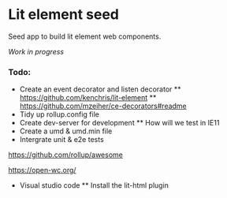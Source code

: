# Lit element seed

Seed app to build lit element web components.

_Work in progress_

### Todo:

* Create an event decorator and listen decorator
** https://github.com/kenchris/lit-element
** https://github.com/mzeiher/ce-decorators#readme
* Tidy up rollup.config file
* Create dev-server for development
** How will we test in IE11
* Create a umd & umd.min file
* Intergrate unit & e2e tests



https://github.com/rollup/awesome

https://open-wc.org/

* Visual studio code
** Install the lit-html plugin